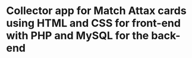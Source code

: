 # Collector app for Match Attax cards using HTML and CSS for front-end with PHP and MySQL for the back-end


